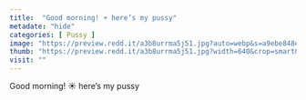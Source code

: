 ```yaml
---
title:  "Good morning! ☀️ here’s my pussy"
metadate: "hide"
categories: [ Pussy ]
image: "https://preview.redd.it/a3b8urrma5j51.jpg?auto=webp&s=a9ebe848e78324a73ad353f8e3e4d3d3655b630c"
thumb: "https://preview.redd.it/a3b8urrma5j51.jpg?width=640&crop=smart&auto=webp&s=94c54190181b24549efc61219570ed141f9a34d1"
visit: ""
---
```

Good morning! ☀️ here’s my pussy
